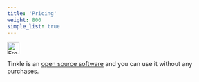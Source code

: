```yaml
---
title: 'Pricing'
weight: 800
simple_list: true
---
```


<img src="/images/pricing-free.svg" alt="Free" style="height: 2em" />

Tinkle is an [open source software](https://github.com/pqrs-org/Tinkle/) and you can use it without any purchases.
